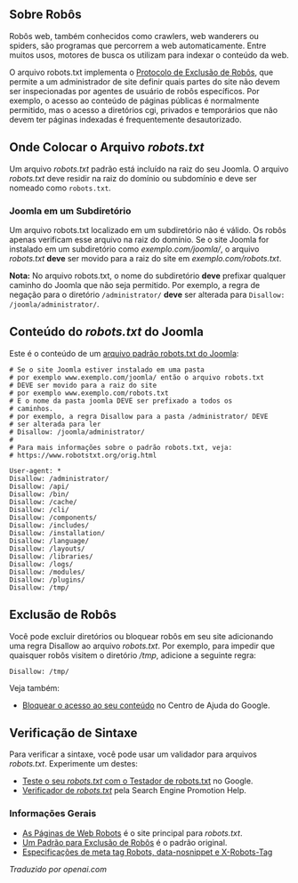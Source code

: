 <!-- Filename: Robots.txt_file / Display title: O arquivo robots.txt -->

## Sobre Robôs

Robôs web, também conhecidos como crawlers, web wanderers ou spiders, são programas que percorrem a web automaticamente. Entre muitos usos, motores de busca os utilizam para indexar o conteúdo da web.

O arquivo robots.txt implementa o 
[Protocolo de Exclusão de Robôs](https://pt.wikipedia.org/wiki/Protocolo_de_Exclus%C3%A3o_de_Rob%C3%B4s),
que permite a um administrador de site definir quais partes do site não devem ser inspecionadas por agentes de usuário de robôs específicos. Por exemplo, o acesso ao conteúdo de páginas públicas é normalmente permitido, mas o acesso a diretórios cgi, privados e temporários que não devem ter páginas indexadas é frequentemente desautorizado.  

## Onde Colocar o Arquivo *robots.txt*

Um arquivo *robots.txt* padrão está incluído na raiz do seu Joomla. O
arquivo *robots.txt* deve residir na raiz do domínio ou subdomínio e
deve ser nomeado como `robots.txt`.

### Joomla em um Subdiretório

Um arquivo robots.txt localizado em um subdiretório não é válido. Os robôs
apenas verificam esse arquivo na raiz do domínio. Se o site Joomla for
instalado em um subdiretório como *exemplo.com/joomla/*, o
arquivo *robots.txt* **deve** ser movido para a raiz do site em
*exemplo.com/robots.txt*.

**Nota:** No arquivo robots.txt, o nome do subdiretório **deve** prefixar
qualquer caminho do Joomla que não seja permitido. Por exemplo, a regra de negação para o diretório `/administrator/`
**deve** ser alterada para `Disallow: /joomla/administrator/`.

## Conteúdo do *robots.txt* do Joomla

Este é o conteúdo de um [arquivo padrão robots.txt do Joomla](https://raw.githubusercontent.com/joomla/joomla-cms/refs/heads/5.2-dev/robots.txt.dist):

```
# Se o site Joomla estiver instalado em uma pasta
# por exemplo www.exemplo.com/joomla/ então o arquivo robots.txt
# DEVE ser movido para a raiz do site
# por exemplo www.exemplo.com/robots.txt
# E o nome da pasta joomla DEVE ser prefixado a todos os
# caminhos.
# por exemplo, a regra Disallow para a pasta /administrator/ DEVE
# ser alterada para ler
# Disallow: /joomla/administrator/
#
# Para mais informações sobre o padrão robots.txt, veja:
# https://www.robotstxt.org/orig.html

User-agent: *
Disallow: /administrator/
Disallow: /api/
Disallow: /bin/
Disallow: /cache/
Disallow: /cli/
Disallow: /components/
Disallow: /includes/
Disallow: /installation/
Disallow: /language/
Disallow: /layouts/
Disallow: /libraries/
Disallow: /logs/
Disallow: /modules/
Disallow: /plugins/
Disallow: /tmp/
```

## Exclusão de Robôs

Você pode excluir diretórios ou bloquear robôs em seu site adicionando uma regra Disallow ao arquivo *robots.txt*. Por exemplo, para impedir que quaisquer robôs visitem o diretório */tmp*, adicione a seguinte regra:

    Disallow: /tmp/

Veja também:

- [Bloquear o acesso ao seu conteúdo](https://support.google.com/webmasters/topic/4598466?hl=pt-BR&amp;ref_topic=9427949) no Centro de Ajuda do Google.

## Verificação de Sintaxe

Para verificar a sintaxe, você pode usar um validador para arquivos *robots.txt*. Experimente um destes:

- [Teste o seu <em>robots.txt</em> com o Testador de robots.txt](https://support.google.com/webmasters/answer/6062598) no Google.
- [Verificador de <em>robots.txt</em>](http://www.searchenginepromotionhelp.com/m/robots-text-tester/robots-checker.php) pela Search Engine Promotion Help.

### Informações Gerais

- [As Páginas de Web Robots](http://www.robotstxt.org/) é o site principal para *robots.txt*.
- [Um Padrão para Exclusão de Robôs](http://www.robotstxt.org/orig.html) é o padrão original.
- [Especificações de meta tag Robots, data-nosnippet e X-Robots-Tag](https://developers.google.com/search/docs/advanced/robots/robots_meta_tag)

*Traduzido por openai.com*

